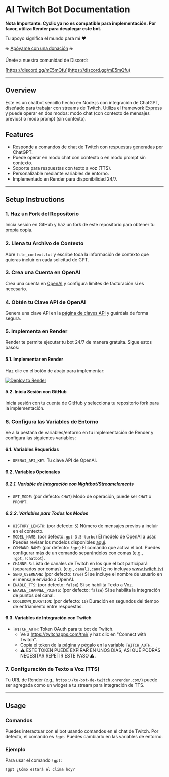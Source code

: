 # AI Twitch Bot Documentation

**Nota Importante: Cyclic ya no es compatible para implementación. Por favor, utiliza Render para desplegar este bot.**

Tu apoyo significa el mundo para mí ❤️

☕ [Apóyame con una donación](https://streamelements.com/araxielfenix/tip) ☕

Únete a nuestra comunidad de Discord:

[https://discord.gg/mE5mQfu](https://discord.gg/mE5mQfu)

---

## Overview

Este es un chatbot sencillo hecho en Node.js con integración de ChatGPT, diseñado para trabajar con streams de Twitch. Utiliza el framework Express y puede operar en dos modos: modo chat (con contexto de mensajes previos) o modo prompt (sin contexto).

## Features

- Responde a comandos de chat de Twitch con respuestas generadas por ChatGPT.
- Puede operar en modo chat con contexto o en modo prompt sin contexto.
- Soporte para respuestas con texto a voz (TTS).
- Personalizable mediante variables de entorno.
- Implementado en Render para disponibilidad 24/7.

---

## Setup Instructions

### 1. Haz un Fork del Repositorio

Inicia sesión en GitHub y haz un fork de este repositorio para obtener tu propia copia.

### 2. Llena tu Archivo de Contexto

Abre `file_context.txt` y escribe toda la información de contexto que quieras incluir en cada solicitud de GPT.

### 3. Crea una Cuenta en OpenAI

Crea una cuenta en [OpenAI](https://platform.openai.com) y configura límites de facturación si es necesario.

### 4. Obtén tu Clave API de OpenAI

Genera una clave API en la [página de claves API](https://platform.openai.com/account/api-keys) y guárdala de forma segura.

### 5. Implementa en Render

Render te permite ejecutar tu bot 24/7 de manera gratuita. Sigue estos pasos:

#### 5.1. Implementar en Render

Haz clic en el botón de abajo para implementar:

[![Deploy to Render](https://render.com/images/deploy-to-render-button.svg)](https://render.com/deploy)

#### 5.2. Inicia Sesión con GitHub

Inicia sesión con tu cuenta de GitHub y selecciona tu repositorio fork para la implementación.

### 6. Configura las Variables de Entorno

Ve a la pestaña de variables/entorno en tu implementación de Render y configura las siguientes variables:

#### 6.1. Variables Requeridas

- `OPENAI_API_KEY`: Tu clave API de OpenAI.

#### 6.2. Variables Opcionales

##### 6.2.1. Variable de Integración con Nightbot/Streamelements
- `GPT_MODE`: (por defecto: `CHAT`) Modo de operación, puede ser `CHAT` o `PROMPT`.

##### 6.2.2. Variables para Todos los Modos
- `HISTORY_LENGTH`: (por defecto: `5`) Número de mensajes previos a incluir en el contexto.
- `MODEL_NAME`: (por defecto: `gpt-3.5-turbo`) El modelo de OpenAI a usar. Puedes revisar los modelos disponibles [aquí](https://platform.openai.com/docs/models). 
- `COMMAND_NAME`: (por defecto: `!gpt`) El comando que activa el bot. Puedes configurar más de un comando separándolos con comas (e.g., `!gpt,!chatbot`).
- `CHANNELS`: Lista de canales de Twitch en los que el bot participará (separados por comas). (e.g., `canal1,canal2`; no incluyas www.twitch.tv)
- `SEND_USERNAME`: (por defecto: `true`) Si se incluye el nombre de usuario en el mensaje enviado a OpenAI.
- `ENABLE_TTS`: (por defecto: `false`) Si se habilita Texto a Voz.
- `ENABLE_CHANNEL_POINTS`: (por defecto: `false`) Si se habilita la integración de puntos del canal.
- `COOLDOWN_DURATION`: (por defecto: `10`) Duración en segundos del tiempo de enfriamiento entre respuestas.

#### 6.3. Variables de Integración con Twitch

- `TWITCH_AUTH`: Token OAuth para tu bot de Twitch.
  - Ve a https://twitchapps.com/tmi/ y haz clic en "Connect with Twitch".
  - Copia el token de la página y pégalo en la variable `TWITCH_AUTH`.
  - ⚠️ ESTE TOKEN PUEDE EXPIRAR EN UNOS DÍAS, ASÍ QUE PODRÁS NECESITAR REPETIR ESTE PASO ⚠️.

### 7. Configuración de Texto a Voz (TTS)

Tu URL de Render (e.g., `https://tu-bot-de-twitch.onrender.com/`) puede ser agregada como un widget a tu stream para integración de TTS.

---

## Usage

### Comandos

Puedes interactuar con el bot usando comandos en el chat de Twitch. Por defecto, el comando es `!gpt`. Puedes cambiarlo en las variables de entorno.

### Ejemplo

Para usar el comando `!gpt`:

```twitch
!gpt ¿Cómo estará el clima hoy?

